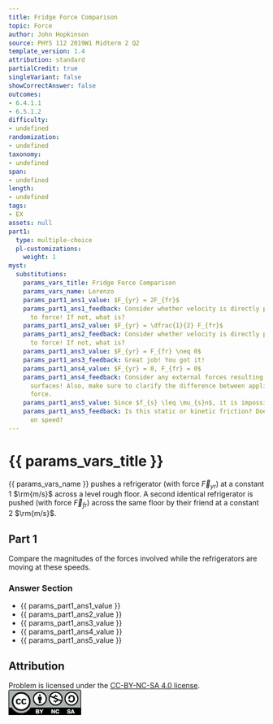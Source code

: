 ```yaml
---
title: Fridge Force Comparison
topic: Force
author: John Hopkinson
source: PHYS 112 2019W1 Midterm 2 Q2
template_version: 1.4
attribution: standard
partialCredit: true
singleVariant: false
showCorrectAnswer: false
outcomes:
- 6.4.1.1
- 6.5.1.2
difficulty:
- undefined
randomization:
- undefined
taxonomy:
- undefined
span:
- undefined
length:
- undefined
tags:
- EX
assets: null
part1:
  type: multiple-choice
  pl-customizations:
    weight: 1
myst:
  substitutions:
    params_vars_title: Fridge Force Comparison
    params_vars_name: Lorenzo
    params_part1_ans1_value: $F_{yr} = 2F_{fr}$
    params_part1_ans1_feedback: Consider whether velocity is directly proportional
      to force! If not, what is?
    params_part1_ans2_value: $F_{yr} = \dfrac{1}{2} F_{fr}$
    params_part1_ans2_feedback: Consider whether velocity is directly proportional
      to force! If not, what is?
    params_part1_ans3_value: $F_{yr} = F_{fr} \neq 0$
    params_part1_ans3_feedback: Great job! You got it!
    params_part1_ans4_value: $F_{yr} = 0, F_{fr} = 0$
    params_part1_ans4_feedback: Consider any external forces resulting from rough
      surfaces! Also, make sure to clarify the difference between applied and net
      force.
    params_part1_ans5_value: Since $f_{s} \leq \mu_{s}n$, it is impossible to tell
    params_part1_ans5_feedback: Is this static or kinetic friction? Does it depend
      on speed?
---
```

# {{ params_vars_title }}
{{ params_vars_name }} pushes a refrigerator (with force $\vec{F}_{yr}$) at a constant 1 $\rm{m/s}$ across a level rough floor. A second identical refrigerator is pushed (with force $\vec{F}_{fr}$) across the same floor by their friend at a constant 2 $\rm{m/s}$.

## Part 1

Compare the magnitudes of the forces involved while the refrigerators are moving at these speeds.

### Answer Section

- {{ params_part1_ans1_value }}
- {{ params_part1_ans2_value }}
- {{ params_part1_ans3_value }}
- {{ params_part1_ans4_value }}
- {{ params_part1_ans5_value }}

## Attribution

Problem is licensed under the [CC-BY-NC-SA 4.0 license](https://creativecommons.org/licenses/by-nc-sa/4.0/).<br> ![The Creative Commons 4.0 license requiring attribution-BY, non-commercial-NC, and share-alike-SA license.](https://raw.githubusercontent.com/firasm/bits/master/by-nc-sa.png)
